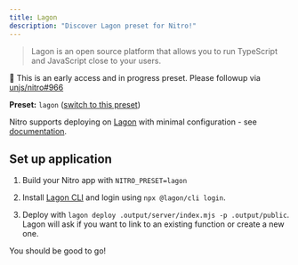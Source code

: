 ```yaml
---
title: Lagon
description: "Discover Lagon preset for Nitro!"
---
```


> Lagon is an open source platform that allows you to run TypeScript and JavaScript close to your users.

🚧 This is an early access and in progress preset. Please followup via [unjs/nitro#966](https://github.com/unjs/nitro/issues/966)

**Preset:** `lagon` ([switch to this preset](/deploy/#changing-the-deployment-preset))

Nitro supports deploying on [Lagon](https://lagon.app/) with minimal configuration - see [documentation](https://docs.lagon.app/).

## Set up application

1. Build your Nitro app with `NITRO_PRESET=lagon`

1. Install [Lagon CLI](https://docs.lagon.app/cli) and login using `npx @lagon/cli login`.

1. Deploy with `lagon deploy .output/server/index.mjs -p .output/public`. Lagon will ask if you want to link to an existing function or create a new one.

You should be good to go!
